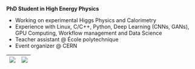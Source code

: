 **PhD Student in High Energy Physics**
- Working on experimental Higgs Physics and Calorimetry
- Experience with Linux, C/C++, Python, Deep Learning (CNNs, GANs), GPU Computing, Workflow management and Data Science
- Teacher assistant @ École polytechnique
- Event organizer @ CERN

| [![](https://github-readme-stats.vercel.app/api?username=bfonta&include_all_commits=true&line_height=19&count_private=true&hide_title=true&theme=tokyonight)](https://github.com/anuraghazra/github-readme-stats) | [![ ](https://github-readme-stats-git-masterrstaa-rickstaa.vercel.app/api/top-langs/?username=bfonta&layout=compact&hide_title=true&exclude_repo=LEAPS,dot-emacs&hide_progress=true&theme=tokyonight)](https://github.com/anuraghazra/github-readme-stats) |
|--------------|-----------|
